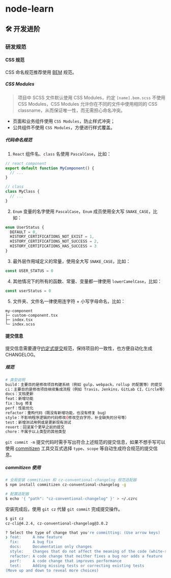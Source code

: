 # node-learn

## 🛠️ 开发进阶

### 研发规范

#### CSS 规范
CSS 命名规范推荐使用 [BEM](http://getbem.com/) 规范。

##### CSS Modules

> 项目中 SCSS 文件默认使用 CSS Modules，约定 `[name].bem.scss` 不使用 CSS Modules，CSS Modules 允许你在不同的文件中使用相同的 CSS classname，从而保证唯一性，而无需担心命名冲突。

- 页面和业务组件使用 `CSS Modules`，防止样式冲突；
- 公共组件不使用 `CSS Modules`，方便进行样式覆盖。

##### 代码命名规范

1. `React` 组件名、`class` 名使用 `PascalCase`，比如：

```ts
// react component
export default function MyComponent() {
  // ...
}

// class
class MyClass {
  // ...
}
```

2. `Enum` 变量的名字使用 `PascalCase`，`Enum` 成员使用全大写 `SNAKE_CASE`，比如：

```ts
enum UserStatus {
  DEFAULT = 0,
  HISTORY_CERTIFICATIONS_NOT_EXIST = 1,
  HISTORY_CERTIFICATIONS_NOT_SUCCESS = 2,
  HISTORY_CERTIFICATIONS_HAS_SUCCESS = 3
}
```

3. 最外层作用域定义的常量，使用全大写 `SNAKE_CASE`，比如：

```ts
const USER_STATUS = 0
```

4. 其他情况下的所有的函数、常量、变量都一律使用 `lowerCamelCase`，比如：

```ts
const userStatus = 0
```

5. 文件夹、文件名一律使用连字符 + 小写字母命名，比如：

```text
my-component
├─ custom-component.tsx
├─ index.tsx
└─ index.scss
```

#### 提交信息

提交信息需要遵守[约定式提交](https://www.conventionalcommits.org/zh-hans/v1.0.0-beta.4/)规范，保持项目的一致性，也方便自动化生成 CHANGELOG。

##### 规范

```sh
# 类型说明
build：主要目的是修改项目构建系统（例如 gulp，webpack，rollup 的配置等）的提交
ci：主要目的是修改项目继续集成流程（例如 Travis，Jenkins，GitLab CI，Circle等）的提交
docs：文档更新
feat：新增功能
fix：bug 修复
perf：性能优化
refactor：重构代码（既没有新增功能，也没有修复 bug）
style：不影响程序逻辑的代码修改(修改空白字符，补全缺失的分号等）
test：新增测试用例或是更新现有测试
revert：回滚某个更早之前的提交
chore：不属于以上类型的其他类型
```

`git commit -m` 提交代码时需手写出符合上述规范的提交信息，如果不想手写可以使用 [commitizen](http://commitizen.github.io/cz-cli/) 工具交互式选择 `type`、`scope` 等自动生成符合规范的提交信息。

##### commitizen 使用

```sh
# 全局安装 commitizen 和 cz-conventional-changelog 规范适配器
$ npm install commitizen cz-conventional-changelog -g

# 配置适配器
$ echo '{ "path": "cz-conventional-changelog" }' > ~/.czrc
```

安装完成后，使用 `git cz` 代替 `git commit` 完成提交操作。

```sh
$ git cz
cz-cli@4.2.4, cz-conventional-changelog@3.0.2

? Select the type of change that you're committing: (Use arrow keys)
❯ feat:     A new feature
  fix:      A bug fix
  docs:     Documentation only changes
  style:    Changes that do not affect the meaning of the code (white-space, formatting, missing semi-colons, etc)
  refactor: A code change that neither fixes a bug nor adds a feature
  perf:     A code change that improves performance
  test:     Adding missing tests or correcting existing tests
(Move up and down to reveal more choices)
```